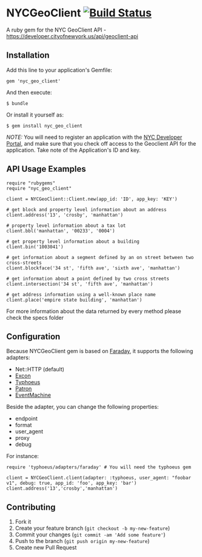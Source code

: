 # NYCGeoClient [![Build Status](https://travis-ci.org/edgar/NYCGeoClient.png?branch=master)](https://travis-ci.org/edgar/NYCGeoClient)
A ruby gem for the NYC GeoClient API - https://developer.cityofnewyork.us/api/geoclient-api

## Installation

Add this line to your application's Gemfile:

    gem 'nyc_geo_client'

And then execute:

    $ bundle

Or install it yourself as:

    $ gem install nyc_geo_client


*NOTE:* You will need to register an application with the [NYC Developer Portal](https://developer.cityofnewyork.us/), and make sure that you check off access to the Geoclient API for the application. Take note of the Application's ID and key.

## API Usage Examples

    require "rubygems"
    require "nyc_geo_client"

    client = NYCGeoClient::Client.new(app_id: 'ID', app_key: 'KEY')

    # get block and property level information about an address
    client.address('13', 'crosby', 'manhattan')

    # property level information about a tax lot
    client.bbl('manhattan', '00233', '0004')

    # get property level information about a building
    client.bin('1003041')

    # get information about a segment defined by an on street between two cross-streets
    client.blockface('34 st', 'fifth ave', 'sixth ave', 'manhattan')

    # get information about a point defined by two cross streets
    client.intersection('34 st', 'fifth ave', 'manhattan')

    # get address information using a well-known place name
    client.place('empire state building', 'manhattan')


For more information about the data returned by every method please check the specs folder

## Configuration

Because NYCGeoClient gem is based on [Faraday](https://github.com/lostisland/faraday), it supports the following adapters:

* Net::HTTP (default)
* [Excon](https://github.com/geemus/excon)
* [Typhoeus](https://github.com/typhoeus/typhoeus)
* [Patron](http://toland.github.com/patron/)
* [EventMachine](https://github.com/igrigorik/em-http-request)

Beside the adapter, you can change the following properties:

* endpoint
* format
* user_agent
* proxy
* debug

For instance:

    require 'typhoeus/adapters/faraday' # You will need the typhoeus gem

    client = NYCGeoClient.client(adapter: :typhoeus, user_agent: "foobar v1", debug: true, app_id: 'foo', app_key: 'bar')
    client.address('13','crosby','manhattan')


## Contributing

1. Fork it
2. Create your feature branch (`git checkout -b my-new-feature`)
3. Commit your changes (`git commit -am 'Add some feature'`)
4. Push to the branch (`git push origin my-new-feature`)
5. Create new Pull Request
